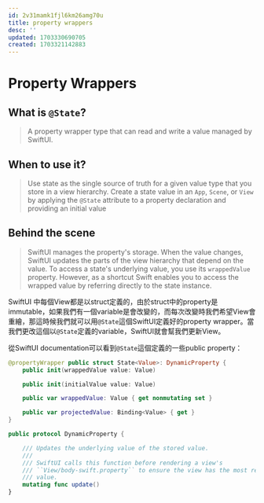 ```yaml
---
id: 2v31mamk1fjl6km26amg70u
title: property wrappers
desc: ''
updated: 1703330690705
created: 1703321142883
---
```


# Property Wrappers

## What is `@State`?

> A property wrapper type that can read and write a value managed by SwiftUI.

## When to use it?

> Use state as the single source of truth for a given value type that you store in a view hierarchy. Create a state value in an ``App``, ``Scene``, or ``View`` by applying the `@State` attribute to a property declaration and providing an initial value

## Behind the scene

> SwiftUI manages the property's storage. When the value changes, SwiftUI updates the parts of the view hierarchy that depend on the value. To access a state's underlying value, you use its `wrappedValue` property. However, as a shortcut Swift enables you to access the wrapped value by referring directly to the state instance.

SwiftUI 中每個View都是以struct定義的，由於struct中的property是immutable，如果我們有一個variable是會改變的，而每次改變時我們希望View會重繪，那這時候我們就可以用`@State`這個SwiftUI定義好的property wrapper。當我們更改這個以`@State`定義的variable，SwiftUI就會幫我們更新View。

從SwiftUI documentation可以看到`@State`這個定義的一些public property：

```swift
@propertyWrapper public struct State<Value>: DynamicProperty {
    public init(wrappedValue value: Value)

    public init(initialValue value: Value)

    public var wrappedValue: Value { get nonmutating set }

    public var projectedValue: Binding<Value> { get }
}

public protocol DynamicProperty {

    /// Updates the underlying value of the stored value.
    ///
    /// SwiftUI calls this function before rendering a view's
    /// ``View/body-swift.property`` to ensure the view has the most recent
    /// value.
    mutating func update()
}
```